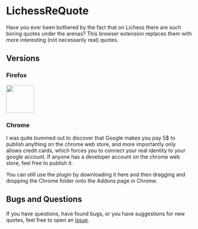 # LichessReQuote

Have you ever been bothered by the fact that on Lichess there are such boring quotes under the arenas? This browser extension replaces them with more interesting (not necessarily real) quotes.

## Versions

### Firefox

<a href="https://addons.mozilla.org/de/firefox/addon/lichessrequote/"><img src="https://upload.wikimedia.org/wikipedia/commons/thumb/a/a0/Firefox_logo%2C_2019.svg/800px-Firefox_logo%2C_2019.svg.png" width=75></a>

### Chrome

I was quite bummed out to discover that Google makes you pay 5$ to publish anything on the chrome web store, and more importantly only allows credit cards, which forces you to connect your real identity to your google account. If anyone has a developer account on the chrome web store, feel free to publish it.

You can still use the plugin by downloading it here and then dragging and dropping the Chrome folder onto the Addons page in Chrome.


## Bugs and Questions

If you have questions, have found bugs, or you have suggestions for new quotes, feel free to open an [issue](https://github.com/HorseyGoBrrr/LichessReQuote/issues).
